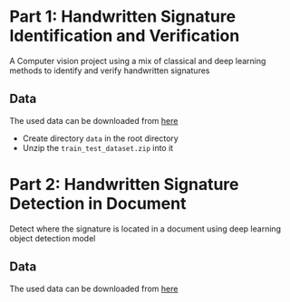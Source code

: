 
# Part 1: Handwritten Signature Identification and Verification

A Computer vision project using a mix of classical and deep learning methods to identify and verify handwritten signatures

## Data
The used data can be downloaded from [here](https://drive.google.com/file/d/1ZSbfdhjjm35fE_m3lFzBAerU20YzDY10/view?usp=sharing)

- Create directory `data`  in the root directory
- Unzip the `train_test_dataset.zip` into it

# Part 2: Handwritten Signature Detection in Document

Detect where the signature is located in a document using deep learning object detection model

## Data
The used data can be downloaded from [here](https://drive.google.com/file/d/1gew1zSfSZKiUKGPGc3bpGXbO03HvE9-_/view)
